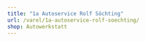 ```yaml
---
title: "1a Autoservice Rolf Söchting"
url: /varel/1a-autoservice-rolf-soechting/
shop: Autowerkstatt
---
```

